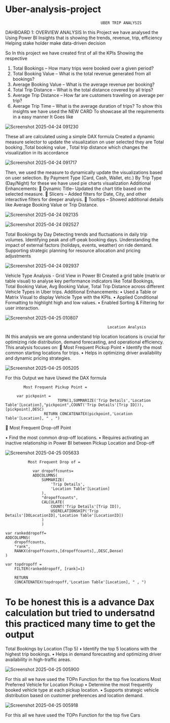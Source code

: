 # Uber-analysis-project

                                              UBER TRIP ANALYSIS

DAHBOARD 1: OVERVIEW ANALYSIS
In this Project we have analysed the Using Power BI Insights that is showing the trends, revenue, trip, efficiency
Helping stake holder make data-driven decision

So In this project we have created first of all the KPIs Showing the respective 
1.	Total Bookings – How many trips were booked over a given period?
2.	Total Booking Value –  What is the total revenue generated from all bookings?
3.	Average Booking Value – What is the average revenue per booking?
4.	Total Trip Distance – What is the total distance covered by all trips?
5.	Average Trip Distance – How far are customers traveling on average per trip?
6.	Average Trip Time – What is the average duration of trips?
To show this insights we have used the NEW CARD To showcase all the requirements in a easy manner  It Goes like

![Screenshot 2025-04-24 091230](https://github.com/user-attachments/assets/ba5645a2-2c0c-4e1e-8349-c57a52379084)

These all are calculated using a simple DAX formula
Created a dynamic measure selector to update the visualization on user selected they are
Total booking ,Total booking value , Total trip distance which changes the visualization in its accordance 

![Screenshot 2025-04-24 091717](https://github.com/user-attachments/assets/c055a2e9-671f-4d0d-b898-c02849bd6f36)

Then,  we used the  measure to dynamically update the visualizations based on user selection.
By Payment Type (Card, Cash, Wallet, etc.)
By Trip Type (Day/Night) for these we have used pie charts visualization 
Additional Enhancements:
	Dynamic Title– Updated the chart title based on the selected measure.
	Slicers – Added filters for Date, City, and other interactive filters for deeper analysis.
	Tooltips – Showed additional details like Average Booking Value or Trip Distance.

![Screenshot 2025-04-24 092135](https://github.com/user-attachments/assets/2f3c564f-6888-469a-a0db-6cefde7eacfd)

![Screenshot 2025-04-24 092527](https://github.com/user-attachments/assets/151f8ebb-ea22-4d84-9905-48ce30fa2584)

Total Bookings by Day
Detecting trends and fluctuations in daily trip volumes.
Identifying peak and off-peak booking days.
Understanding the impact of external factors (holidays, events, weather) on ride demand.
Supporting strategic planning for resource allocation and pricing adjustments

![Screenshot 2025-04-24 092937](https://github.com/user-attachments/assets/2db1b70b-eb45-4026-9fe9-bd9946817eb9)

Vehicle Type Analysis - Grid View in Power BI
Created a grid table (matrix or table visual) to analyse key performance indicators like Total Bookings, Total Booking Value, Avg Booking Value, Total Trip Distance across different Vehicle Types in Uber trips.
Additional Enhancements:
•	Used a Table or Matrix Visual to display Vehicle Type with the KPIs.
•	Applied Conditional Formatting to highlight high and low values.
•	Enabled Sorting & Filtering for user interaction.

![Screenshot 2025-04-25 010807](https://github.com/user-attachments/assets/7798a22e-daca-4ae4-9fc5-6c3fbaf3c17d)

                                                 Location Analysis

IN this analysis we are gonna understand trip location locations is crucial for optimizing ride distribution, demand forecasting, and operational efficiency. This analysis focuses on:
	Most Frequent Pickup Point
•	Identify the most common starting locations for trips.
•	Helps in optimizing driver availability and dynamic pricing strategies.

![Screenshot 2025-04-25 005205](https://github.com/user-attachments/assets/b51b0d7f-35fa-4f90-ac5e-84684583cb55)

For this Output we have Usewd the DAX formula 

            Most Frequent Pickup Point = 
  
         var pickpoint = 
                           TOPN(1,SUMMARIZE('Trip Details','Location Table'[Location],"pickpoint",COUNT('Trip Details'[Trip ID])),[pickpoint],DESC)
                     RETURN CONCATENATEX(pickpoint,'Location Table'[Location], " , ")

	Most Frequent Drop-off Point

•	Find the most common drop-off locations.
•	Requires activating an inactive relationship in Power BI between Pickup Location and Drop-off 

![Screenshot 2025-04-25 005633](https://github.com/user-attachments/assets/332e24d8-b400-4a73-9075-7b5c78715e3f)

              Most Frequent Drop of = 

                var dropoffcounts= 
                ADDCOLUMNS(
                    SUMMARIZE(
                        'Trip Details',
                        'Location Table'[Location]
                    ),
                    "dropoffcounts",
                    CALCULATE(
                        COUNT('Trip Details'[Trip ID]),
                        USERELATIONSHIP('Trip Details'[DOLocationID],'Location Table'[LocationID])
                    )
                    )

    var rankeddropoff=
    ADDCOLUMNS(
        dropoffcounts,
        "rank",
        RANKX(dropoffcounts,[dropoffcounts],,DESC,Dense)
    )

    var topdropoff =
        FILTER(rankeddropoff, [rank]=1) 

        RETURN
        CONCATENATEX(topdropoff,'Location Table'[Location], " , ")

# To be honest this is a advance Dax calculation but tried to undersatnd this practiced many time to get the output  

Total Bookings by Location (Top 5)
•	Identify the top 5 locations with the highest trip bookings.
•	Helps in demand forecasting and optimizing driver availability in high-traffic areas.

![Screenshot 2025-04-25 005900](https://github.com/user-attachments/assets/2d57347a-615e-4319-b2b5-6455749b931d)

For this all we have used the  TOPn Function for the top five locations 
Most Preferred Vehicle for Location Pickup
•	Determine the most frequently booked vehicle type at each pickup location.
•	Supports strategic vehicle distribution based on customer preferences and location demand.

![Screenshot 2025-04-25 005918](https://github.com/user-attachments/assets/73fc50d7-7ebd-4c0b-8a72-4baae12d7315)

For this all we have used the  TOPn Function for the top five Cars





























     

























